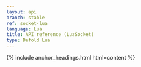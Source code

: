 ```yaml
---
layout: api
branch: stable
ref: socket-lua
language: Lua
title: API reference (LuaSocket)
type: Defold Lua
---
```

{% include anchor_headings.html html=content %}